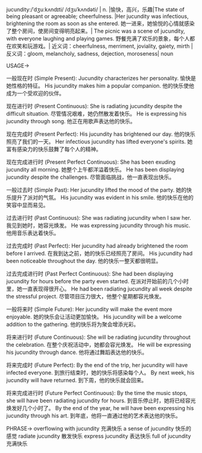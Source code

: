 jucundity:/ˈdʒuːkʌndɪti/ /dʒuˈkʌndəti/ | n. |愉快，高兴，乐趣|The state of being pleasant or agreeable; cheerfulness. |Her jucundity was infectious, brightening the room as soon as she entered. 她一进来，她愉悦的心情就感染了整个房间，使房间变得明亮起来。| The picnic was a scene of jucundity, with everyone laughing and playing games. 野餐充满了欢乐的景象，每个人都在欢笑和玩游戏。| 近义词：cheerfulness, merriment, joviality, gaiety, mirth |反义词：gloom, melancholy, sadness, dejection, moroseness| noun


USAGE->

一般现在时 (Simple Present):
Jucundity characterizes her personality.  愉快是她性格的特征。
His jucundity makes him a popular companion. 他的快乐使他成为一个受欢迎的伙伴。


现在进行时 (Present Continuous):
She is radiating jucundity despite the difficult situation. 尽管情况艰难，她仍然散发着快乐。
He is expressing his jucundity through song. 他正在用歌声表达他的快乐。


现在完成时 (Present Perfect):
His jucundity has brightened our day. 他的快乐照亮了我们的一天。
Her infectious jucundity has lifted everyone's spirits. 她富有感染力的快乐鼓舞了每个人的精神。


现在完成进行时 (Present Perfect Continuous):
She has been exuding jucundity all morning. 她整个上午都洋溢着快乐。
He has been displaying jucundity despite the challenges. 尽管面临挑战，他一直表现出快乐。


一般过去时 (Simple Past):
Her jucundity lifted the mood of the party. 她的快乐提升了派对的气氛。
His jucundity was evident in his smile. 他的快乐在他的笑容中显而易见。


过去进行时 (Past Continuous):
She was radiating jucundity when I saw her. 我见到她时，她容光焕发。
He was expressing jucundity through his music. 他用音乐表达着快乐。


过去完成时 (Past Perfect):
Her jucundity had already brightened the room before I arrived. 在我到达之前，她的快乐已经照亮了房间。
His jucundity had been noticeable throughout the day. 他的快乐一整天都很明显。


过去完成进行时 (Past Perfect Continuous):
She had been displaying jucundity for hours before the party even started.  在派对开始前的几个小时里，她一直表现得很开心。
He had been radiating jucundity all week despite the stressful project. 尽管项目压力很大，他整个星期都容光焕发。


一般将来时 (Simple Future):
Her jucundity will make the event more enjoyable. 她的快乐会让活动更加愉快。
His jucundity will be a welcome addition to the gathering.  他的快乐将为聚会增添光彩。


将来进行时 (Future Continuous):
She will be radiating jucundity throughout the celebration. 在整个庆祝活动中，她都会容光焕发。
He will be expressing his jucundity through dance. 他将通过舞蹈表达他的快乐。


将来完成时 (Future Perfect):
By the end of the trip, her jucundity will have infected everyone. 到旅行结束时，她的快乐将感染每个人。
By next week, his jucundity will have returned.  到下周，他的快乐就会回来。


将来完成进行时 (Future Perfect Continuous):
By the time the music stops, she will have been radiating jucundity for hours. 到音乐停止时，她将已经容光焕发好几个小时了。
By the end of the year, he will have been expressing his jucundity through his art. 到年底，他将一直通过他的艺术表达他的快乐。


PHRASE->
overflowing with jucundity  充满快乐
a sense of jucundity 快乐的感觉
radiate jucundity  散发快乐
express jucundity 表达快乐
full of jucundity 充满快乐
